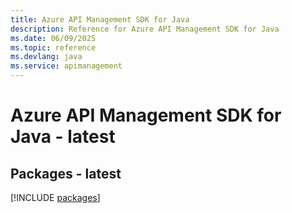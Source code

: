 ```yaml
---
title: Azure API Management SDK for Java
description: Reference for Azure API Management SDK for Java
ms.date: 06/09/2025
ms.topic: reference
ms.devlang: java
ms.service: apimanagement
---
```

# Azure API Management SDK for Java - latest
## Packages - latest
[!INCLUDE [packages](api-management-index.md)]
